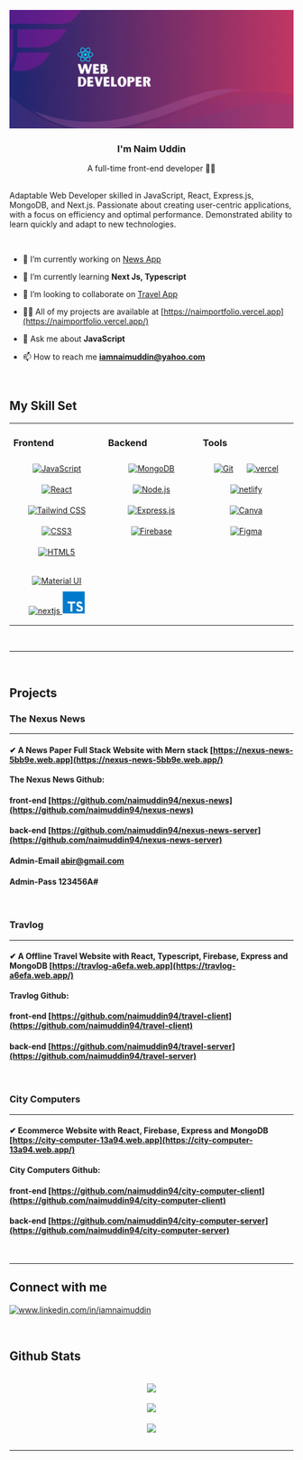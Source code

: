 ![cover photo](https://github.com/naimuddin94/naimuddin94/blob/main/images/github_one.gif)

### <div align="center">I'm Naim Uddin </div>

<div align="center"> A full-time front-end developer 👨‍💻</div>

<br/>  
  
Adaptable Web Developer skilled in JavaScript,
React, Express.js, MongoDB, and Next.js.
Passionate about creating user-centric
applications, with a focus on efficiency and
optimal performance. Demonstrated ability to
learn quickly and adapt to new technologies. 
  
<br/>

- 🔭 I’m currently working on [News App](https://nexus-news-5bb9e.web.app)

- 🌱 I’m currently learning **Next Js, Typescript**

- 👯 I’m looking to collaborate on [Travel App](https://travlog-a6efa.web.app/)

- 👨‍💻 All of my projects are available at [https://naimportfolio.vercel.app](https://naimportfolio.vercel.app/)

- 💬 Ask me about **JavaScript**

- 📫 How to reach me **iamnaimuddin@yahoo.com**

<br/>

## My Skill Set

<table><tr><td valign="top" width="33%">

### Frontend

<div align="center"> 
<a href="https://www.javascript.com/" target="_blank"><img style="margin: 10px" src="https://profilinator.rishav.dev/skills-assets/javascript-original.svg" alt="JavaScript" height="50" /></a> 
<a href="https://reactjs.org/" target="_blank"><img style="margin: 10px" src="https://profilinator.rishav.dev/skills-assets/react-original-wordmark.svg" alt="React" height="50" /></a>  
<a href="https://www.tailwindcss.com/" target="_blank"><img style="margin: 10px" src="https://profilinator.rishav.dev/skills-assets/tailwindcss.svg" alt="Tailwind CSS" height="50" /></a>
<a href="https://www.w3schools.com/css/" target="_blank"><img style="margin: 10px" src="https://profilinator.rishav.dev/skills-assets/css3-original-wordmark.svg" alt="CSS3" height="50" /></a>  
<a href="https://en.wikipedia.org/wiki/HTML5" target="_blank"><img style="margin: 10px" src="https://profilinator.rishav.dev/skills-assets/html5-original-wordmark.svg" alt="HTML5" height="50" /></a>

<a href="https://mui.com/" target="_blank"><img style="margin: 10px" src="https://profilinator.rishav.dev/skills-assets/mui.png" alt="Material UI" height="50" /></a>
<a href="https://nextjs.org/" target="_blank" rel="noreferrer"> <img src="https://cdn.worldvectorlogo.com/logos/nextjs-2.svg" alt="nextjs" width="40" height="40"/> </a> <a href="https://www.typescriptlang.org/" target="_blank" rel="noreferrer"> <img src="https://raw.githubusercontent.com/devicons/devicon/master/icons/typescript/typescript-original.svg" alt="typescript" width="40" height="40"/> </a>

</div>

</td><td valign="top" width="33%">

### Backend

<div align="center">  
<a href="https://www.mongodb.com/" target="_blank"><img style="margin: 10px" src="https://profilinator.rishav.dev/skills-assets/mongodb-original-wordmark.svg" alt="MongoDB" height="50" /></a>  
<a href="https://nodejs.org/" target="_blank"><img style="margin: 10px" src="https://profilinator.rishav.dev/skills-assets/nodejs-original-wordmark.svg" alt="Node.js" height="50" /></a>  
<a href="https://expressjs.com/" target="_blank"><img style="margin: 10px" src="https://profilinator.rishav.dev/skills-assets/express-original-wordmark.svg" alt="Express.js" height="50" /></a>  
<a href="https://firebase.google.com/" target="_blank"><img style="margin: 10px" src="https://profilinator.rishav.dev/skills-assets/firebase.png" alt="Firebase" height="50" /></a>  
</div>

</td><td valign="top" width="33%">

### Tools

<div align="center">  
<a href="https://github.com/" target="_blank"><img style="margin: 10px" src="https://profilinator.rishav.dev/skills-assets/git-scm-icon.svg" alt="Git" height="50" /></a>
<a href="https://vercel.com/" target="_blank"><img style="margin: 10px" src="https://cdn.worldvectorlogo.com/logos/vercel.svg" alt="vercel" height="50" /></a>
<a href="https://netlify.app/" target="_blank"><img style="margin: 10px" src="https://cdn.icon-icons.com/icons2/2699/PNG/512/netlify_logo_icon_169924.png" alt="netlify" height="50" /></a>
<a href="https://canva.com/" target="_blank"><img style="margin: 10px" src="https://upload.wikimedia.org/wikipedia/commons/thumb/0/08/Canva_icon_2021.svg/900px-Canva_icon_2021.svg.png?20220821125247" alt="Canva" height="50" /></a>  
<a href="https://www.figma.com/" target="_blank"><img style="margin: 10px" src="https://profilinator.rishav.dev/skills-assets/figma-icon.svg" alt="Figma" height="50" /></a>  
</div>

</td></tr></table>

<br/>
<hr/>
<br/>

## Projects

### The Nexus News

<hr/>

#### ✔ A News Paper Full Stack Website with Mern stack [https://nexus-news-5bb9e.web.app](https://nexus-news-5bb9e.web.app/)

**The Nexus News Github:**

#### front-end [https://github.com/naimuddin94/nexus-news](https://github.com/naimuddin94/nexus-news)

#### back-end [https://github.com/naimuddin94/nexus-news-server](https://github.com/naimuddin94/nexus-news-server)

#### Admin-Email abir@gmail.com

#### Admin-Pass 123456A#

<br/>

### Travlog

<hr/>

#### ✔ A Offline Travel Website with React, Typescript, Firebase, Express and MongoDB [https://travlog-a6efa.web.app](https://travlog-a6efa.web.app/)

**Travlog Github:**

#### front-end [https://github.com/naimuddin94/travel-client](https://github.com/naimuddin94/travel-client)

#### back-end [https://github.com/naimuddin94/travel-server](https://github.com/naimuddin94/travel-server)

<br/>

### City Computers

<hr/>

#### ✔ Ecommerce Website with React, Firebase, Express and MongoDB [https://city-computer-13a94.web.app](https://city-computer-13a94.web.app/)

**City Computers Github:**

#### front-end [https://github.com/naimuddin94/city-computer-client](https://github.com/naimuddin94/city-computer-client)

#### back-end [https://github.com/naimuddin94/city-computer-server](https://github.com/naimuddin94/city-computer-server)

<br/>

<hr/>

## Connect with me

<p align="left">
<a href="www.linkedin.com/in/iamnaimuddin" target="_blank"><img align="center" src="https://raw.githubusercontent.com/rahuldkjain/github-profile-readme-generator/master/src/images/icons/Social/linked-in-alt.svg" alt="www.linkedin.com/in/iamnaimuddin" height="30" width="40" /></a>
</p>

<br/>

## Github Stats

<br/>

<div align="center">
  <img src="https://github-readme-stats.vercel.app/api/top-langs/?username=naimuddin94&theme=jolly&show_icons=true&hide_border=true&layout=compact" align="center" />
</div>

<br/>

<div align="center">
  <img src="https://github-readme-stats.vercel.app/api?username=naimuddin94&theme=jolly&show_icons=true&hide_border=true&count_private=true" align="center" />
</div>

<br/>
<div align="center">
  <img src="https://github-readme-streak-stats.herokuapp.com/?user=naimuddin94&theme=jolly&hide_border=true" align="center" />
</div>

<br/>

<hr/>
<br/>
